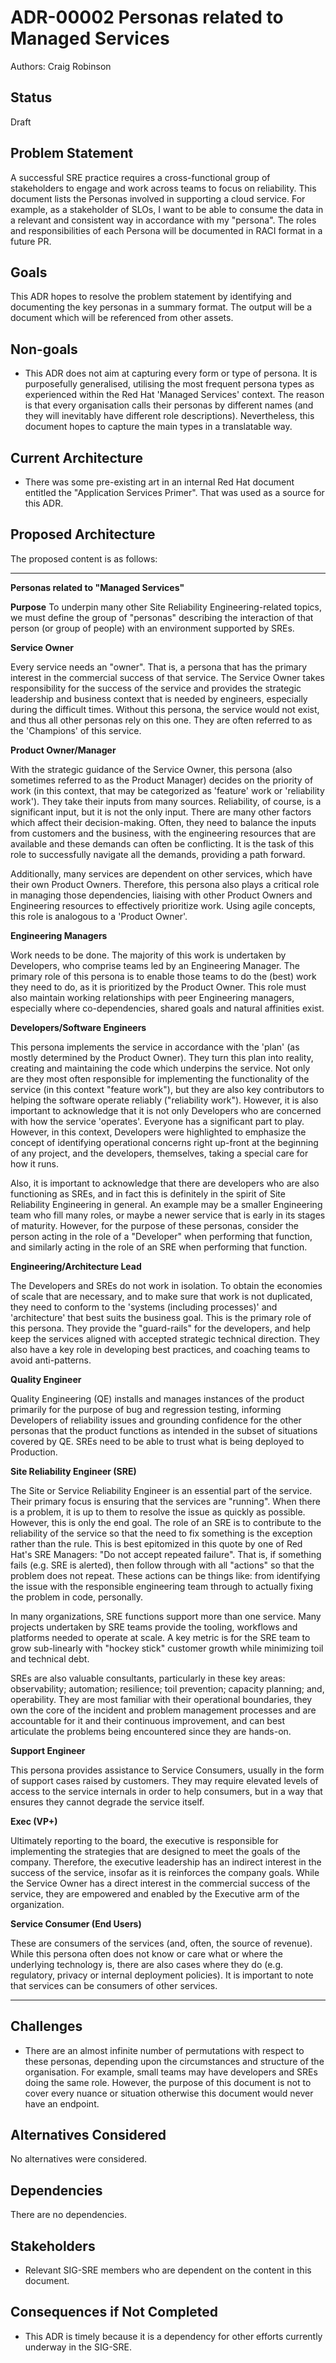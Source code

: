 # ADR-00002 Personas related to Managed Services

Authors: Craig Robinson


## Status

Draft


## Problem Statement

A successful SRE practice requires a cross-functional group of stakeholders to engage and work across teams to focus on reliability. This document lists the Personas involved in supporting a cloud service. For example, as a stakeholder of SLOs, I want to be able to consume the data in a relevant and consistent way in accordance with my "persona". The roles and responsibilities of each Persona will be documented in RACI format in a future PR.

## Goals

This ADR hopes to resolve the problem statement by identifying and documenting the key personas in a summary format. The output will be a document which will be referenced from other assets.


## Non-goals

* This ADR does not aim at capturing every form or type of persona. It is purposefully generalised, utilising the most frequent persona types as experienced within the Red Hat 'Managed Services' context. The reason is that every organisation calls their personas by different names (and they will inevitably have different role descriptions). Nevertheless, this document hopes to capture the main types in a translatable way.


## Current Architecture

* There was some pre-existing art in an internal Red Hat document entitled the "Application Services Primer". That was used as a source for this ADR.


## Proposed Architecture

The proposed content is as follows:

***

**Personas related to "Managed Services"**

**Purpose**
To underpin many other Site Reliability Engineering-related topics, we must define the group of "personas" describing  the interaction of that person (or group of people) with an environment supported by SREs.

**Service Owner**

Every service needs an "owner". That is, a persona that has the primary interest in the commercial success of that service. The Service Owner takes responsibility for the success of the service and provides the strategic leadership and business context that is needed by engineers, especially during the difficult times. Without this persona, the service would not exist, and thus all other personas rely on this one. They are often referred to as the 'Champions' of this service.

**Product Owner/Manager**

With the strategic guidance of the Service Owner, this persona (also sometimes referred to as the Product Manager) decides on the priority of work (in this context, that may be categorized as 'feature' work or 'reliability work'). They take their inputs from many sources. Reliability, of course, is a significant input, but it is not the only input. There are many other factors which affect their decision-making. Often, they need to balance the inputs from customers and the business, with the engineering resources that are available and these demands can often be conflicting. It is the task of this role to successfully navigate all the demands, providing a path forward.

Additionally, many services are dependent on other services, which have their own Product Owners. Therefore, this persona also plays a critical role in managing those dependencies, liaising with other Product Owners and Engineering resources to effectively prioritize work. Using agile concepts, this role is analogous to a 'Product Owner'.

**Engineering Managers**

Work needs to be done. The majority of this work is undertaken by Developers, who comprise teams led by an Engineering Manager. The primary role of this persona is to enable those teams to do the (best) work they need to do, as it is prioritized by the Product Owner. This role must also maintain working relationships with peer Engineering managers, especially where co-dependencies, shared goals and natural affinities exist.

**Developers/Software Engineers**

This persona implements the service in accordance with the 'plan' (as mostly determined by the Product Owner). They turn this plan into reality, creating and maintaining the code which underpins the service. Not only are they most often responsible for implementing the functionality of the service (in this context "feature work"), but they are also key contributors to helping the software operate reliably ("reliability work"). However, it is also important to acknowledge that it is not only Developers who are concerned with how the service 'operates'. Everyone has a significant part to play. However, in this context, Developers were highlighted to emphasize the concept of identifying operational concerns right up-front at the beginning of any project, and the developers, themselves, taking a special care for how it runs.

Also, it is important to acknowledge that there are developers who are also functioning as SREs, and in fact this is definitely in the spirit of Site Reliability Engineering in general. An example may be a smaller Engineering team who fill many roles, or maybe a newer service that is early in its stages of maturity. However, for the purpose of these personas, consider the person acting in the role of a "Developer" when performing that function, and similarly acting in the role of an SRE when performing that function.

**Engineering/Architecture Lead**

The Developers and SREs do not work in isolation. To obtain the economies of scale that are necessary, and to make sure that work is not duplicated, they need to conform to the 'systems (including processes)' and 'architecture' that best suits the business goal. This is the primary role of this persona. They provide the "guard-rails" for the developers, and help keep the services aligned with accepted strategic technical direction. They also have a key role in developing best practices, and coaching teams to avoid anti-patterns.

**Quality Engineer**

Quality Engineering (QE) installs and manages instances of the product primarily for the purpose of bug and regression testing, informing Developers of reliability issues and grounding confidence for the other personas that the product functions as intended in the subset of situations covered by QE. SREs need to be able to trust what is being deployed to Production.

**Site Reliability Engineer (SRE)**

The Site or Service Reliability Engineer is an essential part of the service. Their primary focus is ensuring that the services are "running". When there is a problem, it is up to them to resolve the issue as quickly as possible. However, this is only the end goal. The role of an SRE is to contribute to the reliability of the service so that the need to fix something is the exception rather than the rule. This is best epitomized in this quote by one of Red Hat's SRE Managers: "Do not accept repeated failure". That is, if something fails (e.g. SRE is alerted), then follow through with all "actions" so that the problem does not repeat. These actions can be things like: from identifying the issue with the responsible engineering team through to actually fixing the problem in code, personally. 

In many organizations, SRE functions support more than one service. Many projects undertaken by SRE teams provide the tooling, workflows and platforms needed to operate at scale. A key metric is for the SRE team to grow sub-linearly with "hockey stick" customer growth while minimizing toil and technical debt.

SREs are also valuable consultants, particularly in these key areas: observability; automation; resilience; toil prevention; capacity planning; and, operability. They are most familiar with their operational boundaries, they own the core of the incident and problem management processes and are accountable for it and their continuous improvement, and can best articulate the problems being encountered since they are hands-on.

**Support Engineer**

This persona provides assistance to Service Consumers, usually in the form of support cases raised by customers. They may require elevated levels of access to the service internals in order to help consumers, but in a way that ensures they cannot degrade the service itself. 

**Exec (VP+)**

Ultimately reporting to the board, the executive is responsible for implementing the strategies that are designed to meet the goals of the company. Therefore, the executive leadership has an indirect interest in the success of the service, insofar as it is reinforces the company goals. While the Service Owner has a direct interest in the commercial success of the service, they are empowered and enabled by the Executive arm of the organization.

**Service Consumer (End Users)**

These are consumers of the services (and, often, the source of revenue). While this persona often does not know or care what or where the underlying technology is, there are also cases where they do (e.g. regulatory, privacy or internal deployment policies). It is important to note that services can be consumers of other services.

***


## Challenges

* There are an almost infinite number of permutations with respect to these personas, depending upon the circumstances and structure of the organisation. For example, small teams may have developers and SREs doing the same role. However, the purpose of this document is not to cover every nuance or situation otherwise this document would never have an endpoint.


## Alternatives Considered

No alternatives were considered.


## Dependencies

There are no dependencies.


## Stakeholders

* Relevant SIG-SRE members who are dependent on the content in this document.


## Consequences if Not Completed

* This ADR is timely because it is a dependency for other efforts currently underway in the SIG-SRE.
